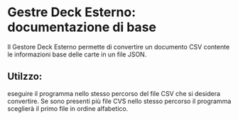 # Gestre Deck Esterno: documentazione di base

Il Gestore Deck Esterno permette di convertire un documento CSV contente le informazioni base delle carte in un file JSON.

## Utilzzo: 
eseguire il programma nello stesso percorso del file CSV che si desidera convertire. Se sono presenti più file CVS nello stesso percorso il programma sceglierà il primo file in ordine alfabetico.
